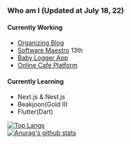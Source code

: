 ### Who am I (Updated at July 18, 22)

#### Currently Working

- [Organizing Blog](https://woodi97.github.io)
- [Software Maestro](https://www.swmaestro.org/sw/main/main.do) 13th
- [Baby Logger App](https://with-you-front-end.vercel.app/)
- [Online Cafe Platform](https://study-cafe.vercel.app/)

#### Currently Learning

- Next.js & Nest.js
- Beakjoon(Gold II)
- Flutter(Dart)

[![Top Langs](https://github-readme-stats.vercel.app/api/top-langs/?username=woodi97&layout=compact)](https://github.com/anuraghazra/github-readme-stats)</br>
[![Anurag's github stats](https://github-readme-stats.vercel.app/api?username=woodi97)](https://github.com/anuraghazra/github-readme-stats)
